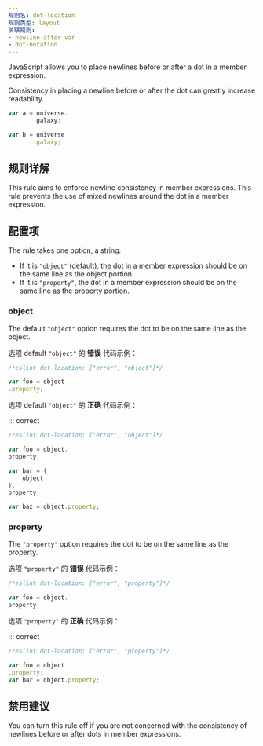 ```yaml
---
规则名: dot-location
规则类型: layout
关联规则:
- newline-after-var
- dot-notation
---
```




JavaScript allows you to place newlines before or after a dot in a member expression.

Consistency in placing a newline before or after the dot can greatly increase readability.

```js
var a = universe.
        galaxy;

var b = universe
       .galaxy;
```

## 规则详解

This rule aims to enforce newline consistency in member expressions. This rule prevents the use of mixed newlines around the dot in a member expression.

## 配置项

The rule takes one option, a string:

* If it is `"object"` (default), the dot in a member expression should be on the same line as the object portion.
* If it is `"property"`, the dot in a member expression should be on the same line as the property portion.

### object

The default `"object"` option requires the dot to be on the same line as the object.

选项 default `"object"` 的 **错误** 代码示例：



```js
/*eslint dot-location: ["error", "object"]*/

var foo = object
.property;
```

选项 default `"object"` 的 **正确** 代码示例：

::: correct

```js
/*eslint dot-location: ["error", "object"]*/

var foo = object.
property;

var bar = (
    object
).
property;

var baz = object.property;
```

### property

The `"property"` option requires the dot to be on the same line as the property.

选项 `"property"` 的 **错误** 代码示例：



```js
/*eslint dot-location: ["error", "property"]*/

var foo = object.
property;
```

选项 `"property"` 的 **正确** 代码示例：

::: correct

```js
/*eslint dot-location: ["error", "property"]*/

var foo = object
.property;
var bar = object.property;
```

## 禁用建议

You can turn this rule off if you are not concerned with the consistency of newlines before or after dots in member expressions.

